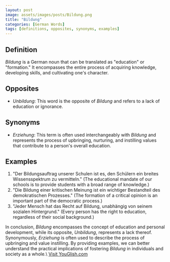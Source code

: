 ```yaml
---
layout: post
image: assets/images/posts/Bildung.png
title: "Bildung"
categories: [German Words]
tags: [definitions, opposites, synonyms, examples]
---
```


## Definition

*Bildung* is a German noun that can be translated as "education" or "formation." It encompasses the entire process of acquiring knowledge, developing skills, and cultivating one's character.

## Opposites

- *Unbildung*: This word is the opposite of *Bildung* and refers to a lack of education or ignorance.

## Synonyms

- *Erziehung*: This term is often used interchangeably with *Bildung* and represents the process of upbringing, nurturing, and instilling values that contribute to a person's overall education.

## Examples

1. "Der Bildungsauftrag unserer Schulen ist es, den Schülern ein breites Wissensspektrum zu vermitteln." (The educational mandate of our schools is to provide students with a broad range of knowledge.)
2. "Die Bildung einer kritischen Meinung ist ein wichtiger Bestandteil des demokratischen Prozesses." (The formation of a critical opinion is an important part of the democratic process.)
3. "Jeder Mensch hat das Recht auf Bildung, unabhängig von seinem sozialen Hintergrund." (Every person has the right to education, regardless of their social background.)

In conclusion, *Bildung* encompasses the concept of education and personal development, while its opposite, *Unbildung*, represents a lack thereof. Synonymously, *Erziehung* is often used to describe the process of upbringing and value instilling. By providing examples, we can better understand the practical implications of fostering *Bildung* in individuals and society as a whole.\ <a id="yg-widget-0" class="youglish-widget" data-query="Bildung" data-lang="german" data-components="8412" data-auto-start="0" data-bkg-color="theme_light" data-title="How%20to%20pronounce%20Bildung%20in%20German"  rel="nofollow" href="https://youglish.com">Visit YouGlish.com</a><script async src="https://youglish.com/public/emb/widget.js" charset="utf-8"></script>